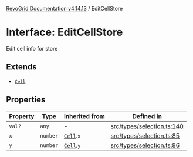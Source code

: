 [RevoGrid Documentation v4.14.13](README.md) / EditCellStore

# Interface: EditCellStore

Edit cell info for store

## Extends

- [`Cell`](Interface.Cell.md)

## Properties

| Property | Type | Inherited from | Defined in |
| ------ | ------ | ------ | ------ |
| `val?` | `any` | - | [src/types/selection.ts:140](https://github.com/revolist/revogrid/blob/4eff1607ca8ee7d75f31750c713182488767268a/src/types/selection.ts#L140) |
| `x` | `number` | [`Cell`](Interface.Cell.md).`x` | [src/types/selection.ts:85](https://github.com/revolist/revogrid/blob/4eff1607ca8ee7d75f31750c713182488767268a/src/types/selection.ts#L85) |
| `y` | `number` | [`Cell`](Interface.Cell.md).`y` | [src/types/selection.ts:86](https://github.com/revolist/revogrid/blob/4eff1607ca8ee7d75f31750c713182488767268a/src/types/selection.ts#L86) |
